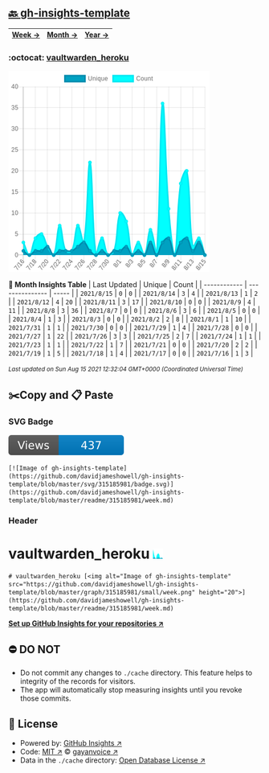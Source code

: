 ## [🔙 gh-insights-template](https://github.com/davidjameshowell/gh-insights-template)
| [**Week →**](https://github.com/davidjameshowell/gh-insights-template/blob/master/readme/315185981/week.md) | [**Month →**](https://github.com/davidjameshowell/gh-insights-template/blob/master/readme/315185981/month.md) | [**Year →**](https://github.com/davidjameshowell/gh-insights-template/blob/master/readme/315185981/year.md) |
 | ------------ | --------------- | ----- |

### :octocat: [vaultwarden_heroku](https://github.com/davidjameshowell/vaultwarden_heroku)
![Image of gh-insights-template](https://github.com/davidjameshowell/gh-insights-template/blob/master/graph/315185981/large/month.png)

**:calendar: Month Insights Table**
| Last Updated | Unique | Count |
 | ------------ | --------------- | ----- |
 | `2021/8/15` |  `0` | `0` |
 | `2021/8/14` |  `3` | `4` |
 | `2021/8/13` |  `1` | `2` |
 | `2021/8/12` |  `4` | `20` |
 | `2021/8/11` |  `3` | `17` |
 | `2021/8/10` |  `0` | `0` |
 | `2021/8/9` |  `4` | `11` |
 | `2021/8/8` |  `3` | `36` |
 | `2021/8/7` |  `0` | `0` |
 | `2021/8/6` |  `3` | `6` |
 | `2021/8/5` |  `0` | `0` |
 | `2021/8/4` |  `1` | `3` |
 | `2021/8/3` |  `0` | `0` |
 | `2021/8/2` |  `2` | `8` |
 | `2021/8/1` |  `1` | `10` |
 | `2021/7/31` |  `1` | `1` |
 | `2021/7/30` |  `0` | `0` |
 | `2021/7/29` |  `1` | `4` |
 | `2021/7/28` |  `0` | `0` |
 | `2021/7/27` |  `1` | `22` |
 | `2021/7/26` |  `3` | `3` |
 | `2021/7/25` |  `2` | `7` |
 | `2021/7/24` |  `1` | `1` |
 | `2021/7/23` |  `1` | `1` |
 | `2021/7/22` |  `1` | `7` |
 | `2021/7/21` |  `0` | `0` |
 | `2021/7/20` |  `2` | `2` |
 | `2021/7/19` |  `1` | `5` |
 | `2021/7/18` |  `1` | `4` |
 | `2021/7/17` |  `0` | `0` |
 | `2021/7/16` |  `1` | `3` |

<small><i>Last updated on Sun Aug 15 2021 12:32:04 GMT+0000 (Coordinated Universal Time)</i></small>

## ✂️Copy and 📋 Paste
### SVG Badge
[![Image of gh-insights-template](https://github.com/davidjameshowell/gh-insights-template/blob/master/svg/315185981/badge.svg)](https://github.com/davidjameshowell/gh-insights-template/blob/master/readme/315185981/week.md)
```readme
[![Image of gh-insights-template](https://github.com/davidjameshowell/gh-insights-template/blob/master/svg/315185981/badge.svg)](https://github.com/davidjameshowell/gh-insights-template/blob/master/readme/315185981/week.md)
```
### Header
# vaultwarden_heroku [<img alt="Image of gh-insights-template" src="https://github.com/davidjameshowell/gh-insights-template/blob/master/graph/315185981/small/week.png" height="20">](https://github.com/davidjameshowell/gh-insights-template/blob/master/readme/315185981/week.md)
```readme
# vaultwarden_heroku [<img alt="Image of gh-insights-template" src="https://github.com/davidjameshowell/gh-insights-template/blob/master/graph/315185981/small/week.png" height="20">](https://github.com/davidjameshowell/gh-insights-template/blob/master/readme/315185981/week.md)
```
[**Set up GitHub Insights for your repositories ↗️**](https://github.com/gayanvoice/github-insights)
## ⛔ DO NOT
- Do not commit any changes to `./cache` directory. This feature helps to integrity of the records for visitors.
- The app will automatically stop measuring insights until you revoke those commits.
## 📄 License
- Powered by: [GitHub Insights ↗️](https://github.com/gayanvoice/github-insights)
- Code: [MIT ↗️](./LICENSE) © [gayanvoice ↗️](https://github.com/gayanvoice)
- Data in the `./cache` directory: [Open Database License ↗️](https://opendatacommons.org/licenses/odbl/1-0/)